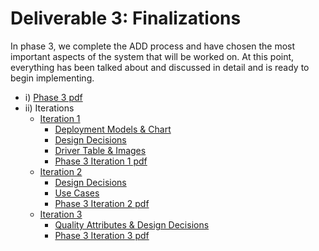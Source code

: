 # Deliverable 3: Finalizations

In phase 3, we complete the ADD process and have chosen the most important aspects of the system that will be worked on. At this point, everything has been talked about and discussed in detail and is ready to begin implementing.


* i) [Phase 3 pdf](https://github.com/JoeyVillafuerte/SOFE3650-Final-Project/blob/main/Phase%203/SOFE3650%20Group%2020%20Project%20PHASE%203.pdf)
* ii) Iterations
  * [Iteration 1](https://github.com/JoeyVillafuerte/SOFE3650-Final-Project/tree/main/Phase%203/Iteration%201)
    *  [Deployment Models & Chart](https://github.com/JoeyVillafuerte/SOFE3650-Final-Project/tree/main/Phase%203/Iteration%201/Deployment%20Models%20%26%20Chart)
    *  [Design Decisions](https://github.com/JoeyVillafuerte/SOFE3650-Final-Project/tree/main/Phase%203/Iteration%201/Design%20Decisions)
    *  [Driver Table & Images](https://github.com/JoeyVillafuerte/SOFE3650-Final-Project/tree/main/Phase%203/Iteration%201/Driver%20Table%20%26%20Images)
    *  [Phase 3 Iteration 1 pdf](https://github.com/JoeyVillafuerte/SOFE3650-Final-Project/blob/main/Phase%203/Iteration%201/Iteration%201.pdf)
  * [Iteration 2](https://github.com/JoeyVillafuerte/SOFE3650-Final-Project/tree/main/Phase%203/Iteration%202)
    *  [Design Decisions](https://github.com/JoeyVillafuerte/SOFE3650-Final-Project/tree/main/Phase%203/Iteration%202/Design%20Decisions)
    *  [Use Cases](https://github.com/JoeyVillafuerte/SOFE3650-Final-Project/tree/main/Phase%203/Iteration%202/Use%20Cases)
    *  [Phase 3 Iteration 2 pdf](https://github.com/JoeyVillafuerte/SOFE3650-Final-Project/blob/main/Phase%203/Iteration%202/Iteration%202.pdf)
  * [Iteration 3](https://github.com/JoeyVillafuerte/SOFE3650-Final-Project/tree/main/Phase%203/Iteration%203)
    *  [Quality Attributes & Design Decisions](https://github.com/JoeyVillafuerte/SOFE3650-Final-Project/tree/main/Phase%203/Iteration%203/Quality%20Attributes%20%26%20Design%20Decisions)
    *  [Phase 3 Iteration 3 pdf](https://github.com/JoeyVillafuerte/SOFE3650-Final-Project/blob/main/Phase%203/Iteration%203/Iteration%203.pdf)
